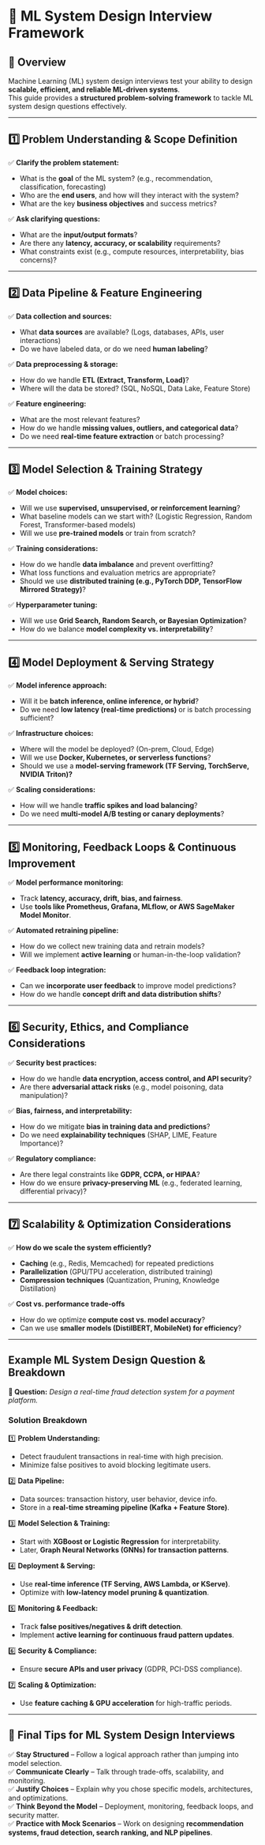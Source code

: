# 🧠 ML System Design Interview Framework

## 📌 Overview  
Machine Learning (ML) system design interviews test your ability to design **scalable, efficient, and reliable ML-driven systems**.  
This guide provides a **structured problem-solving framework** to tackle ML system design questions effectively.  

---

## **1️⃣ Problem Understanding & Scope Definition**  
✅ **Clarify the problem statement:**  
   - What is the **goal** of the ML system? (e.g., recommendation, classification, forecasting)  
   - Who are the **end users**, and how will they interact with the system?  
   - What are the key **business objectives** and success metrics?  

✅ **Ask clarifying questions:**  
   - What are the **input/output formats**?  
   - Are there any **latency, accuracy, or scalability** requirements?  
   - What constraints exist (e.g., compute resources, interpretability, bias concerns)?  

---

## **2️⃣ Data Pipeline & Feature Engineering**  
✅ **Data collection and sources:**  
   - What **data sources** are available? (Logs, databases, APIs, user interactions)  
   - Do we have labeled data, or do we need **human labeling**?  

✅ **Data preprocessing & storage:**  
   - How do we handle **ETL (Extract, Transform, Load)**?  
   - Where will the data be stored? (SQL, NoSQL, Data Lake, Feature Store)  

✅ **Feature engineering:**  
   - What are the most relevant features?  
   - How do we handle **missing values, outliers, and categorical data**?  
   - Do we need **real-time feature extraction** or batch processing?  

---

## **3️⃣ Model Selection & Training Strategy**  
✅ **Model choices:**  
   - Will we use **supervised, unsupervised, or reinforcement learning**?  
   - What baseline models can we start with? (Logistic Regression, Random Forest, Transformer-based models)  
   - Will we use **pre-trained models** or train from scratch?  

✅ **Training considerations:**  
   - How do we handle **data imbalance** and prevent overfitting?  
   - What loss functions and evaluation metrics are appropriate?  
   - Should we use **distributed training (e.g., PyTorch DDP, TensorFlow Mirrored Strategy)**?  

✅ **Hyperparameter tuning:**  
   - Will we use **Grid Search, Random Search, or Bayesian Optimization**?  
   - How do we balance **model complexity vs. interpretability**?  

---

## **4️⃣ Model Deployment & Serving Strategy**  
✅ **Model inference approach:**  
   - Will it be **batch inference, online inference, or hybrid**?  
   - Do we need **low latency (real-time predictions)** or is batch processing sufficient?  

✅ **Infrastructure choices:**  
   - Where will the model be deployed? (On-prem, Cloud, Edge)  
   - Will we use **Docker, Kubernetes, or serverless functions**?  
   - Should we use a **model-serving framework (TF Serving, TorchServe, NVIDIA Triton)?**  

✅ **Scaling considerations:**  
   - How will we handle **traffic spikes and load balancing**?  
   - Do we need **multi-model A/B testing or canary deployments**?  

---

## **5️⃣ Monitoring, Feedback Loops & Continuous Improvement**  
✅ **Model performance monitoring:**  
   - Track **latency, accuracy, drift, bias, and fairness**.  
   - Use **tools like Prometheus, Grafana, MLflow, or AWS SageMaker Model Monitor**.  

✅ **Automated retraining pipeline:**  
   - How do we collect new training data and retrain models?  
   - Will we implement **active learning** or human-in-the-loop validation?  

✅ **Feedback loop integration:**  
   - Can we **incorporate user feedback** to improve model predictions?  
   - How do we handle **concept drift and data distribution shifts**?  

---

## **6️⃣ Security, Ethics, and Compliance Considerations**  
✅ **Security best practices:**  
   - How do we handle **data encryption, access control, and API security**?  
   - Are there **adversarial attack risks** (e.g., model poisoning, data manipulation)?  

✅ **Bias, fairness, and interpretability:**  
   - How do we mitigate **bias in training data and predictions**?  
   - Do we need **explainability techniques** (SHAP, LIME, Feature Importance)?  

✅ **Regulatory compliance:**  
   - Are there legal constraints like **GDPR, CCPA, or HIPAA**?  
   - How do we ensure **privacy-preserving ML** (e.g., federated learning, differential privacy)?  

---

## **7️⃣ Scalability & Optimization Considerations**  
✅ **How do we scale the system efficiently?**  
   - **Caching** (e.g., Redis, Memcached) for repeated predictions  
   - **Parallelization** (GPU/TPU acceleration, distributed training)  
   - **Compression techniques** (Quantization, Pruning, Knowledge Distillation)  

✅ **Cost vs. performance trade-offs**  
   - How do we optimize **compute cost vs. model accuracy**?  
   - Can we use **smaller models (DistilBERT, MobileNet) for efficiency**?  

---

## **Example ML System Design Question & Breakdown**  

**🔹 Question:** *Design a real-time fraud detection system for a payment platform.*  

### **Solution Breakdown**  
1️⃣ **Problem Understanding:**  
   - Detect fraudulent transactions in real-time with high precision.  
   - Minimize false positives to avoid blocking legitimate users.  

2️⃣ **Data Pipeline:**  
   - Data sources: transaction history, user behavior, device info.  
   - Store in a **real-time streaming pipeline (Kafka + Feature Store)**.  

3️⃣ **Model Selection & Training:**  
   - Start with **XGBoost or Logistic Regression** for interpretability.  
   - Later, **Graph Neural Networks (GNNs) for transaction patterns**.  

4️⃣ **Deployment & Serving:**  
   - Use **real-time inference (TF Serving, AWS Lambda, or KServe)**.  
   - Optimize with **low-latency model pruning & quantization**.  

5️⃣ **Monitoring & Feedback:**  
   - Track **false positives/negatives & drift detection**.  
   - Implement **active learning for continuous fraud pattern updates**.  

6️⃣ **Security & Compliance:**  
   - Ensure **secure APIs and user privacy** (GDPR, PCI-DSS compliance).  

7️⃣ **Scaling & Optimization:**  
   - Use **feature caching & GPU acceleration** for high-traffic periods.  

---

## **🎯 Final Tips for ML System Design Interviews**  
✅ **Stay Structured** – Follow a logical approach rather than jumping into model selection.  
✅ **Communicate Clearly** – Talk through trade-offs, scalability, and monitoring.  
✅ **Justify Choices** – Explain why you chose specific models, architectures, and optimizations.  
✅ **Think Beyond the Model** – Deployment, monitoring, feedback loops, and security matter.  
✅ **Practice with Mock Scenarios** – Work on designing **recommendation systems, fraud detection, search ranking, and NLP pipelines**.  

